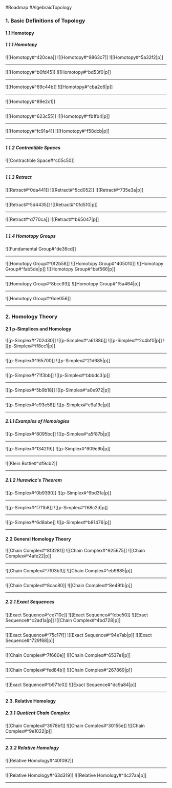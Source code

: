 #Roadmap #AlgebraicTopology

### 1. Basic Definitions of Topology
#### 1.1 Homotopy
##### 1.1.1 Homotopy
![[Homotopy#^420cea]]
![[Homotopy#^9863c7]]
![[Homotopy#^5a32f2|p]]

---
![[Homotopy#^b0fd45]]
![[Homotopy#^bd53f0|p]]

---
![[Homotopy#^69c44b]]
![[Homotopy#^cba2c6|p]]

---
![[Homotopy#^89e2c1]]

---
![[Homotopy#^623c55]]
![[Homotopy#^fb1fb4|p]]

---
![[Homotopy#^fc91a4]]
![[Homotopy#^f58dcb|p]]

---
##### 1.1.2 Contractible Spaces
![[Contractible Space#^c05c50]]

---
##### 1.1.3 Retract
![[Retract#^0da441]]
![[Retract#^5cd052]]
![[Retract#^735e3a|p]]

---
![[Retract#^5d4435]]
![[Retract#^0fd510|p]]

---
![[Retract#^d770ca]]
![[Retract#^b65047|p]]

---
##### 1.1.4 Homotopy Groups

![[Fundamental Group#^de36cd]]

---
![[Homotopy Group#^0f2b58]]
![[Homotopy Group#^405010]]
![[Homotopy Group#^fab5de|p]]
![[Homotopy Group#^bef566|p]]

---
![[Homotopy Group#^8bcc93]]
![[Homotopy Group#^f5a464|p]]

---
![[Homotopy Group#^6de056]]

---
### 2. Homology Theory
#### 2.1 p-Simplices and Homology
![[p-Simplex#^702d30]]
![[p-Simplex#^a6188b]]
![[p-Simplex#^2c4bf0|p]]
![[p-Simplex#^ff8cc1|p]]

---
![[p-Simplex#^f65700]]
![[p-Simplex#^21d685|p]]

---
![[p-Simplex#^71f3bb]]
![[p-Simplex#^bbbdc3|p]]

---
![[p-Simplex#^5b9b18]]
![[p-Simplex#^a0e972|p]]

---
![[p-Simplex#^c93e58]]
![[p-Simplex#^c9a19c|p]]

---
##### 2.1.1 Examples of Homologies
![[p-Simplex#^8095bc]]
![[p-Simplex#^a5f87b|p]]

---
![[p-Simplex#^1342f9]]
![[p-Simplex#^909e9b|p]]

---
![[Klein Bottle#^df9cb2]]

---
##### 2.1.2 Hurewicz's Theorem
![[p-Simplex#^0b9390]]
![[p-Simplex#^9bd3fa|p]]

---
![[p-Simplex#^f7f1b8]]
![[p-Simplex#^f68c2d|p]]

---
![[p-Simplex#^6d8abe]]
![[p-Simplex#^b81476|p]]

---
#### 2.2 General Homology Theory
![[Chain Complex#^8f3281]]
![[Chain Complex#^925675]]
![[Chain Complex#^4afe22|p]]

---
![[Chain Complex#^7f03b3]]
![[Chain Complex#^eb9885|p]]

---
![[Chain Complex#^8cac80]]
![[Chain Complex#^8e49fb|p]]

---
##### 2.2.1 Exact Sequences
![[Exact Sequence#^ce710c]]
![[Exact Sequence#^fcbe50]]
![[Exact Sequence#^c2ad1a|p]]
![[Chain Complex#^4bd728|p]]

---
![[Exact Sequence#^75c17f]]
![[Exact Sequence#^94e7ab|p]]
![[Exact Sequence#^729f68|p]]

---
![[Chain Complex#^7f660e]]
![[Chain Complex#^6537e1|p]]

---
![[Chain Complex#^fed84b]]
![[Chain Complex#^267869|p]]

---
![[Exact Sequence#^b971c0]]
![[Exact Sequence#^dc9a84|p]]

---
#### 2.3. Relative Homology
##### 2.3.1 Quotient Chain Complex
![[Chain Complex#^3978bf]]
![[Chain Complex#^30155e]]
![[Chain Complex#^9e1022|p]]

---
##### 2.3.2 Relative Homology
![[Relative Homology#^40f092]]

---
![[Relative Homology#^63d319]]
![[Relative Homology#^4c27aa|p]]

---
